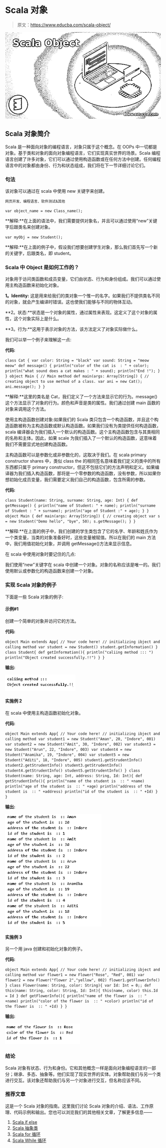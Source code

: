 # Scala 对象

> 原文：<https://www.educba.com/scala-object/>

![Scala Object](img/8754099711a3db4df83d8c5dac0973c6.png)



## Scala 对象简介

Scala 是一种面向对象的编程语言，对象只属于这个概念。在 OOPs 中一切都是对象。基于类和对象的面向对象编程语言，它们实现真实世界的场景。Scala 编程语言创建了许多对象，它们可以通过使用构造函数或在任何方法中创建。任何编程语言中的对象都由身份、行为和状态组成，我们将在下一节详细讨论它们。

### 句法

该对象可以通过在 scala 中使用 new 关键字来创建。

<small>网页开发、编程语言、软件测试&其他</small>

`var object_name = new Class_name();`

**解释:**在上面的语法中，我们需要提供对象名，并且可以通过使用“new”关键字后跟类名来创建对象。

`var myObj = new Student();`

**解释:**在上面的例子中，假设我们想要创建学生对象，那么我们首先写一个新的关键字，后跟类名，即 student。

### Scala 中 Object 是如何工作的？

对象用于访问类函数和成员变量，它们由状态、行为和身份组成。我们可以通过使用主构造函数来初始化对象。

**1。Identity:** 这是用来给我们的类对象一个惟一的名字。如果我们不提供类名不同的对象，就会产生编译时错误。这也使我们能够与不同的物体互动。

**2。状态:**状态是一个对象的属性，通过属性来表现。这定义了这个对象的属性，这个对象实际上是什么。

**3。行为:**这用于表示对象的方法，该方法定义了对象实际做什么。

我们可以举一个例子来理解这一点:

**代码:**

`class Cat
{
var color: String = "black"
var sound: String = "meow meow"
def message()
{
println("color of the cat is  : " + color);
println("what sound does a cat makes : " + sound);
println("End !");
}
}
object Main
{
// Main method
def main(args: Array[String])
{
// creating object to use method of a class.
var ani = new Cat();
ani.message();
}
}`

**解释:**这里的类名是 Cat，我们定义了一个方法来显示它的行为。message()这个方法显示了对象的行为。颜色和声音是类的属性。我们通过创建 main 函数的对象来调用这个方法。

使用主构造函数创建对象:如果我们的 Scala 类只包含一个构造函数，并且这个构造函数被称为主构造函数或默认构造函数。如果我们没有为类提供任何构造函数，scala 编译器会为我们插入一个默认的构造函数。这个主构造函数包含与其类相同的名称和主体。因此，如果 scale 为我们插入了一个默认的构造函数，这意味着我们不需要显式地创建构造函数。

主构造函数可以是参数化或非参数化的，这取决于我们。在 scala primary constructor shares 中，类似 class the 的相同签名意味着我们定义的类中的所有东西都只属于 primary constructor，但这不包括它们的方法声明和定义。如果编译器为我们插入构造函数，那将是一个零参数的构造函数，没有参数，所以如果你想初始化成员变量，我们需要定义我们自己的构造函数，包含所需的参数。

**代码:**

`class Student(name: String, surname: String, age: Int)
{
def getMessage()
{
println("name of Student: " + name);
println("surname of Student : " + surname);
println("age of Student :" + age);
}
}
object Main
{
def main(args: Array[String])
{
// creating object
var s = new Student("Demo hello", "bye", 50);
s.getMessage();
}
}`

**解释:**在上面的例子中，我们创建的学生类包含了它的名字、年龄和姓氏作为一个类变量，当类的对象准备好时，这些变量被赋值。所以在我们的 main 方法中，我们用值初始化对象，并调用 getMessage()方法来显示信息。

在 scala 中使用对象时要记住的几点:

我们使用“new”关键字在 scala 中创建一个对象。对象的名称应该是唯一的。我们使用默认或参数化的构造函数来创建一个对象。

### 实现 Scala 对象的例子

下面是一些 Scala 对象的例子:

#### 示例#1

创建一个简单的对象并访问它的方法。

**代码:**

`object Main extends App{
// Your code here!
// initializing ibject and calling method
var student = new Student()
student.getInformation()
}
class Student{
def getInformation(){
println("caliing method ::: ")
println("Object created successfully.!!")
}
}`

**输出:**

![Scala Object1](img/cfe17ff9493d9a97156067ff5dc807d7.png)



#### 实施例 2

在 scala 中使用主构造函数初始化对象。

**代码:**

`object Main extends App{
// Your code here!
// initializing ibject and calling method
var student1 = new Student("Aman", 20, "Indore", 001)
var student2 = new Student("Amit", 30, "Indore", 002)
var student3 = new Student("Arun", 22, "Indore", 003)
var student4 = new Student("Anamika", 19, "Indore", 004)
var student5 = new Student("Aditi", 18, "Indore", 005)
student1.getStrudentInfo()
student2.getStrudentInfo()
student3.getStrudentInfo()
student4.getStrudentInfo()
student5.getStrudentInfo()
}
class Student(name: String, age: Int, address: String, Id: Int){
def getStrudentInfo(){
println("name of the student is  :: " +name)
println("age of the student is  :: " +age)
println("address of the student is  :: " +address)
println("id of the student is  :: " +Id)
}
}`

**输出:**

![primary constructor](img/bf949eca144b204cbc3ff65b4ece15ff.png)



#### 实施例 3

另一个用 java 创建和初始化对象的例子。

**代码:**

`object Main extends App{
// Your code here!
// initializing ibject and calling method
var flower1 = new Flower("Rose", "Red", 001)
var flower2 = new Flower("flower 2","yellow", 002)
flower1.getFlowerInfo()
}
class Flower(name: String, color: String){
var Id: Int = 0;;
def this(name: String, color: String, Id: Int){
this(name, color)
this.Id = Id
}
def getFlowerInfo(){
println("name of the flower is  :: " +name)
println("color of the flower is  :: " +color)
println("id of the flower is  :: " +Id)
}
}`

**输出:**

![initializing the object](img/49c9d9b1d3322b75f881961a33040ef7.png)



### 结论

Scala 对象有状态、行为和身份。它和其他概念一样是面向对象编程语言的一部分；继承、多态、抽象等。他们实现了现实世界的实体。对象帮助我们与另一个类进行交互。该对象还帮助我们与另一个对象进行交互，但名称应该不同。

### 推荐文章

这是一个 Scala 对象的指南。这里我们讨论 Scala 对象的介绍、语法、工作原理、代码示例和输出。您也可以浏览我们的其他相关文章，了解更多信息——

1.  [Scala if else](https://www.educba.com/scala-if-else/)
2.  [Scala 抽象类](https://www.educba.com/scala-abstract-class/)
3.  [Scala for 循环](https://www.educba.com/scala-for-loop/)
4.  [Scala While 循环](https://www.educba.com/scala-while-loops/)





